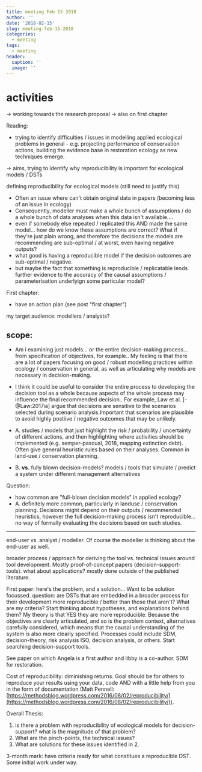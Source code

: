 ```yaml
---
title: meeting Feb 15 2018
author: ''
date: '2018-02-15'
slug: meeting-feb-15-2018
categories:
  - meeting
tags:
  - meeting
header:
  caption: ''
  image: ''
---
```


# activities

-> working towards the research proposal
-> also on first chapter

Reading:
- trying to identify difficulties / issues in modelling applied ecological problems in general - e.g. projecting performance of conservation actions, building the evidence base in restoration ecology as new techniques emerge.

-> aims, trying to identify why reproducibility is important for ecological models / DSTs

defining reproducibility for ecological models (still need to justify this)

- Often an issue where can't obtain original data in papers (becoming less of an issue in ecology)
- Consequently, modeller must make a whole bunch of assumptions / do a whole bunch of data analyses when this data isn't available....
- even if somebody else repeated / replicated this AND made the same model... how do we know these assumptions are correct? What if they're just plain wrong, and therefore the decisions the models are recommending are sub-optimal / at worst, even having negative outputs?
- what good is having a reproducible model if the decision outcomes are sub-optimal / negative.
- but maybe the fact that something is reproducible / replicatable lends further evidence to the accuracy of the causal assumptions  / parameterisation underlyign some particular model?


First chapter:
- have an action plan (see post "first chapter")

my target audience: modellers / analysts?

## scope: 
- Am i examining just models... or the entire decision-making process... from specification of objectives, for example.. My feeling is that there are a lot of papers focusing on good / robust modelling practices within ecology / conservation in general, as well as articulating why models are necessary in decision-making. 
- I think it could be useful to consider the entire process to developing the decision tool as a whole because aspects of the whole process may influence the final recommended decision.. For example, Law et al.  [-@Law:2017ia] argue that decisions are sensitive to the scenarios selected during scenario analysis.Important that scenarios are plausible to avoid highly postiive / negative outcomes that may be unlikely.

- A. studies / models that just highlight the risk / probability / uncertainty of different actions, and then highlighting where activities should be implemented (e.g. semper-pascual, 2018, mapping extinction debt). Often give general heuristic rules based on their analyses. Common in land-use / conservation planning.
- B. **vs.** fully blown decision-models? models / tools that simulate / predict a system under different management alternatives 

Question: 
- how common are "full-blown decision models" in applied ecology?
- A. definitely more common, particularly in landuse / conservation planning. Decisions might depend on their outputs / recommended heuristics, however the full decision-making process isn't reproducible... no way of formally evaluating the decisions based on such studies.

------------

end-user vs. analyst / modeller. Of course the modeller is thinking about the end-user as well.

broader process / approach for deriving the tool vs. technical issues around tool development.
Mostly proof-of-concept papers (decision-support-tools). what about applications? mostly done outside of the published literature.

First paper:
here's the problem, and a solution... Want to be solution focussed.
question: are DSTs that are embedded in a broader process for their development more reproducible / better than those that aren't? 
What are my criteria? Start thinking about hypotheses, and explanations behind them? My theory is that YES they are more reproducible. Because the objectives are clearly articulated, and so is the problem context, alternatives carefully considered, which means that the causal understanding of the system is also more clearly specified. Processes could include SDM, decision-theory, risk analysis ISO, decision analysis, or others.
Start searching decision-support tools.

See paper on which Angela is a first author and libby is a co-author. SDM for restoration.

Cost of reproducibility: diminishing returns. Goal should be for others to reproduce your results using your data, code AND with a little help from you in the form of documentation (Matt Pennell: [https://methodsblog.wordpress.com/2016/08/02/reproducibility/](https://methodsblog.wordpress.com/2016/08/02/reproducibility/)).

Overall Thesis:
1. is there a problem with reproducibility of ecological models for decision-support? what is the magnitude of that problem?
2. What are the pinch-points, the technical issues?
3. What are solutions for these issues identified in 2.

3-month mark:
have criteria ready for what constitues a reproducible DST.
Some initial work under way.

